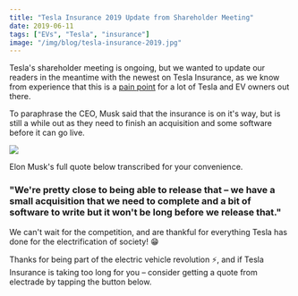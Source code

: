 ```yaml
---
title: "Tesla Insurance 2019 Update from Shareholder Meeting"
date: 2019-06-11
tags: ["EVs", "Tesla", "insurance"]
image: "/img/blog/tesla-insurance-2019.jpg"
---
```



Tesla's shareholder meeting is ongoing, but we wanted to update our readers in the meantime with the newest on Tesla Insurance, as we know from experience that this is a [pain point](https://electrade.app/why-electrade) for a lot of Tesla and EV owners out there.

To paraphrase the CEO, Musk said that the insurance is on it's way, but is still a while out as they need to finish an acquisition and some software before it can go live.

![](/img/blog/whats-the-status-of-tesla-insurance.png)

Elon Musk's full quote below transcribed for your convenience.

### "We're pretty close to being able to release that – we have a small acquisition that we need to complete and a bit of software to write but it won't be long before we release that."


We can't wait for the competition, and are thankful for everything Tesla has done for the electrification of society! 😁

Thanks for being part of the electric vehicle revolution ⚡️, and if Tesla Insurance is taking too long for you – consider getting a quote from electrade by tapping the button below.

